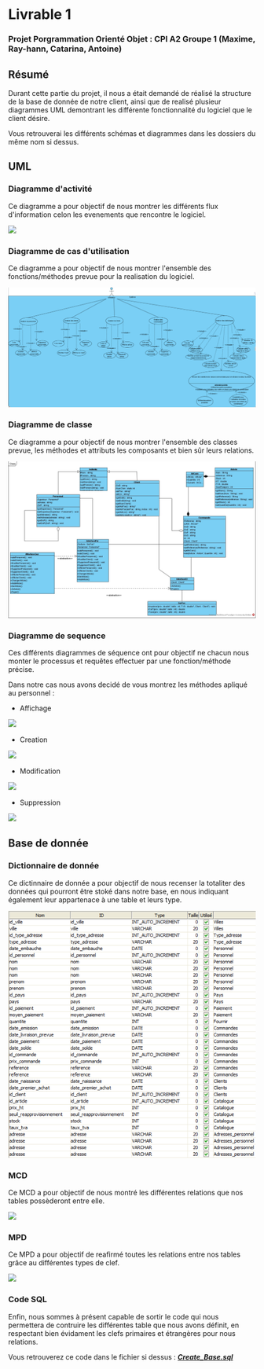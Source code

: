 # Livrable 1

### Projet Porgrammation Orienté Objet : CPI A2 Groupe 1 (Maxime, Ray-hann, Catarina, Antoine)

## Résumé

Durant cette partie du projet, il nous a était demandé de réalisé la structure de la base de donnée de notre client, ainsi que de realisé plusieur diagrammes UML demontrant les différente fonctionnalité du logiciel que le client désire.  

Vous retrouverai les différents schémas et diagrammes dans les dossiers du même nom si dessus.

## UML

### Diagramme d'activité

Ce diagramme a pour objectif de nous montrer les différents flux d'information celon les evenements que rencontre le logiciel.

![](https://github.com/MaxLinkle/Projet-POO/blob/main/Livrable_1/UML/Diagramme%20d'Activit%C3%A9.png)

### Diagramme de cas d'utilisation

Ce diagramme a pour objectif de nous montrer l'ensemble des fonctions/méthodes prevue pour la realisation du logiciel.  

![](https://github.com/MaxLinkle/Projet-POO/blob/main/Livrable_1/UML/Diagramme%20de%20Cas%20d'Utilisation.png)

### Diagramme de classe

Ce diagramme a pour objectif de nous montrer l'ensemble des classes prevue, les méthodes et attributs les composants et bien sûr leurs relations.  

![](https://github.com/MaxLinkle/Projet-POO/blob/main/Livrable_1/UML/Diagramme%20de%20Classe.jpg)

### Diagramme de sequence

Ces différents diagrammes de séquence ont pour objectif ne chacun nous monter le processus et requêtes effectuer par une fonction/méthode précise.  

Dans notre cas nous avons decidé de vous montrez les méthodes apliqué au personnel :

* Affichage

![](https://github.com/MaxLinkle/Projet-POO/blob/main/Livrable_1/UML/Diagramme%20de%20S%C3%A9quence/Affichage%20de%20personnel.png)

* Creation

![](https://github.com/MaxLinkle/Projet-POO/blob/main/Livrable_1/UML/Diagramme%20de%20S%C3%A9quence/Creation%20de%20personnel.png)

* Modification

![](https://github.com/MaxLinkle/Projet-POO/blob/main/Livrable_1/UML/Diagramme%20de%20S%C3%A9quence/Modification%20de%20personnel.png)

* Suppression

![](https://github.com/MaxLinkle/Projet-POO/blob/main/Livrable_1/UML/Diagramme%20de%20S%C3%A9quence/Suppression%20de%20personnel.png)

## Base de donnée

### Dictionnaire de donnée

Ce dictinnaire de donnée a pour objectif de nous recenser la totaliter des données qui pourront être stoké dans notre base, en nous indiquant également leur appartenace à une table et leurs type.  

![](https://github.com/MaxLinkle/Projet-POO/blob/main/Livrable_1/Base%20de%20donn%C3%A9e/Dictionnaire%20de%20donn%C3%A9es.png)

### MCD

Ce MCD a pour objectif de nous montré les différentes relations que nos tables possèderont entre elle.  

![](https://github.com/MaxLinkle/Projet-POO/blob/main/Livrable_1/Base%20de%20donn%C3%A9e/MCD.png)

### MPD

Ce MPD a pour objectif de reafirmé toutes les relations entre nos tables grâce au différentes types de clef.   

![](https://github.com/MaxLinkle/Projet-POO/blob/main/Livrable_1/Base%20de%20donn%C3%A9e/MPD.png)


### Code SQL

Enfin, nous sommes à présent capable de sortir le code qui nous permettera de contruire les différentes table que nous avons définit, en respectant bien évidament les clefs primaires et étrangères pour nous relations.  

Vous retrouverez ce code dans le fichier si dessus : [***Create_Base.sql***](https://github.com/MaxLinkle/Projet-POO/blob/main/Livrable_1/Create_Base.sql)

